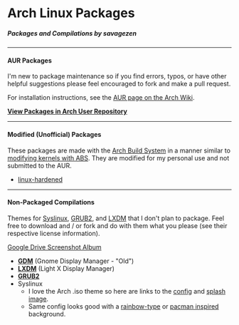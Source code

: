 # Arch Linux Packages

##### Packages and Compilations by savagezen

---

#### AUR Packages

I'm new to package maintenance so if you find errors, typos, or have other helpful suggestions please feel encouraged to fork and make a pull request.

For installation instructions, see the [AUR page on the Arch Wiki](https://wiki.archlinux.org/index.php/Arch_User_Repository#Installing_packages).

**[View Packages in Arch User Repository](https://aur.archlinux.org/packages/?K=savagezen&SeB=m)**

---

#### Modified (Unofficial) Packages

These packages are made with the [Arch Build System](https://wiki.archlinux.org/index.php/Arch_Build_System) in a manner similar to [modifying kernels with ABS](https://wiki.archlinux.org/index.php/Kernels/Arch_Build_System).  They are modified for my personal use and not submitted to the AUR.

- [linux-hardened](https://github.com/gtbjj/pkgbuild/tree/master/abs/linux-hardened)

---
#### Non-Packaged Compilations

Themes for [Syslinux](https://wiki.archlinux.org/index.php/Syslinux), [GRUB2](https://wiki.archlinux.org/index.php/GRUB), and [LXDM](https://wiki.archlinux.org/index.php/LXDM) that I don't plan to package.  Feel free to download and / or fork and do with them what you please (see their respective license information).

[Google Drive Screenshot Album](https://drive.google.com/open?id=0B2RH_BSaD6YPY1dZR0x1S2QxZ1U&authuser=0)

- [**GDM**](https://github.com/savagezen/pkgbuild/tree/gdm) (Gnome Display Manager - "Old")
- [**LXDM**](https://github.com/savagezen/pkgbuild/tree/lxdm) (Light X Display Manager)
- [**GRUB2**](https://github.com/savagezen/pkgbuild/tree/grub2)
- Syslinux
  - I love the Arch .iso theme so here are links to the [config](https://projects.archlinux.org/archiso.git/tree/configs/releng/syslinux) and [splash image](https://projects.archlinux.org/archiso.git/plain/configs/releng/syslinux/splash.png).
  - Same config looks good with a [rainbow-type](http://www.wallpaperhi.com/Technology/Linux/minimalistic_linux_rainbows_arch_linux_2560x1600_wallpaper_97469) or [pacman inspired](http://technology.desktopnexus.com/wallpaper/39150/) background.
